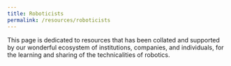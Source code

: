 ```yaml
---
title: Roboticists
permalink: /resources/roboticists
---
```

This page is dedicated to resources that has been collated and supported by our wonderful ecosystem of institutions, companies, and individuals, for the learning and sharing of the technicalities of robotics.